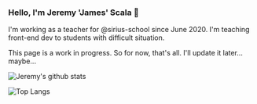 ### Hello, I'm Jeremy 'James' Scala 👋

I'm working as a teacher for @sirius-school since June 2020. I'm teaching front-end dev to students with difficult situation.

This page is a work in progress. So for now, that's all. I'll update it later... maybe...

![Jeremy's github stats](https://github-readme-stats.vercel.app/api?username=scalajeremy&theme=gotham&show_icons=true)

![Top Langs](https://github-readme-stats.vercel.app/api/top-langs/?username=scalajeremy&theme=gotham)


